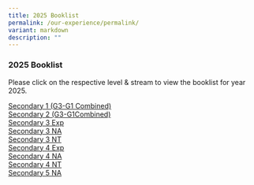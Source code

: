 ```yaml
---
title: 2025 Booklist
permalink: /our-experience/permalink/
variant: markdown
description: ""
---
```

### 2025 Booklist

Please click on the respective level &amp; stream to view the booklist for year 2025. 

[Secondary 1 (G3-G1 Combined)](/files/2025_booklist_S1_G3_G1_Combined_.pdf)<br>
[Secondary 2 (G3-G1Combined)](/files/2025_booklist_S2_G3_G1_Combined_.pdf) <br>
[Secondary 3 Exp](/files/2025_booklist_S3EXP.pdf) <br>
[Secondary 3 NA](/files/2025_booklist_3NA.pdf) <br>
[Secondary 3 NT](/files/2025_booklist_3NT.pdf)<br>
[Secondary 4 Exp](/files/2025_booklist_4EXP.pdf) <br>
[Secondary 4 NA](/files/2025_booklist_4NA.pdf) <br>
[Secondary 4 NT](/files/2025_booklist_4NT.pdf) <br>
[Secondary 5 NA](/files/2025_booklist_5NA.pdf)